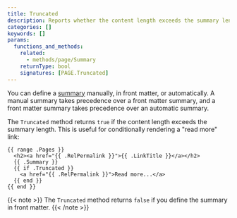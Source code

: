 ```yaml
---
title: Truncated
description: Reports whether the content length exceeds the summary length.
categories: []
keywords: []
params:
  functions_and_methods:
    related:
      - methods/page/Summary
    returnType: bool
    signatures: [PAGE.Truncated]
---
```


You can define a [summary] manually, in front matter, or automatically. A manual summary takes precedence over a front matter summary, and a front matter summary takes precedence over an automatic summary.

[summary]: /content-management/summaries/

The `Truncated` method returns `true` if the content length exceeds the summary length. This is useful for conditionally rendering a "read more" link:

```go-html-template
{{ range .Pages }}
  <h2><a href="{{ .RelPermalink }}">{{ .LinkTitle }}</a></h2>
  {{ .Summary }}
  {{ if .Truncated }}
    <a href="{{ .RelPermalink }}">Read more...</a>
  {{ end }}
{{ end }}
```

{{< note >}}
The `Truncated` method returns `false` if you define the summary in front matter.
{{< /note >}}
